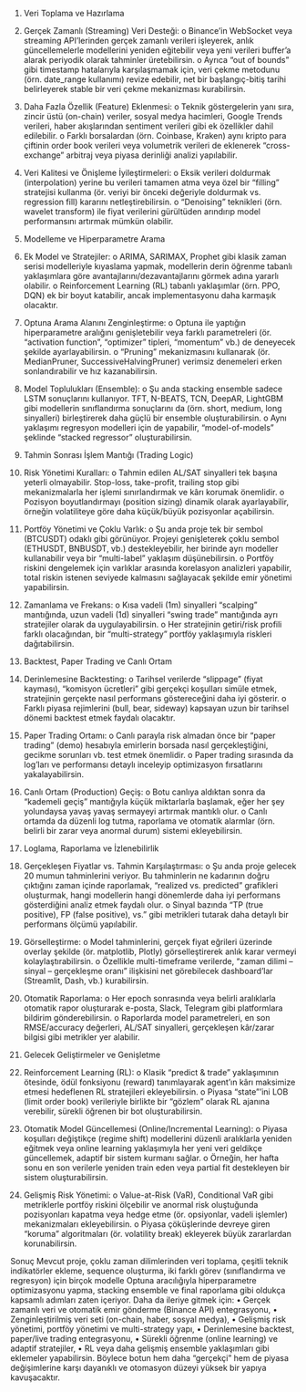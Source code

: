 1. Veri Toplama ve Hazırlama
1.	Gerçek Zamanlı (Streaming) Veri Desteği:
o	Binance’in WebSocket veya streaming API’lerinden gerçek zamanlı verileri işleyerek, anlık güncellemelerle modellerini yeniden eğitebilir veya yeni verileri buffer’a alarak periyodik olarak tahminler üretebilirsin.
o	Ayrıca “out of bounds” gibi timestamp hatalarıyla karşılaşmamak için, veri çekme metodunu (örn. date_range kullanımı) revize edebilir, net bir başlangıç-bitiş tarihi belirleyerek stable bir veri çekme mekanizması kurabilirsin.
2.	Daha Fazla Özellik (Feature) Eklenmesi:
o	Teknik göstergelerin yanı sıra, zincir üstü (on-chain) veriler, sosyal medya hacimleri, Google Trends verileri, haber akışlarından sentiment verileri gibi ek özellikler dahil edilebilir.
o	Farklı borsalardan (örn. Coinbase, Kraken) aynı kripto para çiftinin order book verileri veya volumetrik verileri de eklenerek “cross-exchange” arbitraj veya piyasa derinliği analizi yapılabilir.
3.	Veri Kalitesi ve Önişleme İyileştirmeleri:
o	Eksik verileri doldurmak (interpolation) yerine bu verileri tamamen atma veya özel bir “filling” stratejisi kullanma (ör. veriyi bir önceki değeriyle doldurmak vs. regression fill) kararını netleştirebilirsin.
o	“Denoising” teknikleri (örn. wavelet transform) ile fiyat verilerini gürültüden arındırıp model performansını artırmak mümkün olabilir.
 
2. Modelleme ve Hiperparametre Arama
1.	Ek Model ve Stratejiler:
o	ARIMA, SARIMAX, Prophet gibi klasik zaman serisi modelleriyle kıyaslama yapmak, modellerin derin öğrenme tabanlı yaklaşımlara göre avantajlarını/dezavantajlarını görmek adına yararlı olabilir.
o	Reinforcement Learning (RL) tabanlı yaklaşımlar (örn. PPO, DQN) ek bir boyut katabilir, ancak implementasyonu daha karmaşık olacaktır.
2.	Optuna Arama Alanını Zenginleştirme:
o	Optuna ile yaptığın hiperparametre aralığını genişletebilir veya farklı parametreleri (ör. “activation function”, “optimizer” tipleri, “momentum” vb.) de deneyecek şekilde ayarlayabilirsin.
o	“Pruning” mekanizmasını kullanarak (ör. MedianPruner, SuccessiveHalvingPruner) verimsiz denemeleri erken sonlandırabilir ve hız kazanabilirsin.
3.	Model Toplulukları (Ensemble):
o	Şu anda stacking ensemble sadece LSTM sonuçlarını kullanıyor. TFT, N-BEATS, TCN, DeepAR, LightGBM gibi modellerin sınıflandırma sonuçlarını da (örn. short, medium, long sinyalleri) birleştirerek daha güçlü bir ensemble oluşturabilirsin.
o	Aynı yaklaşımı regresyon modelleri için de yapabilir, “model-of-models” şeklinde “stacked regressor” oluşturabilirsin.
 
3. Tahmin Sonrası İşlem Mantığı (Trading Logic)
1.	Risk Yönetimi Kuralları:
o	Tahmin edilen AL/SAT sinyalleri tek başına yeterli olmayabilir. Stop-loss, take-profit, trailing stop gibi mekanizmalarla her işlemi sınırlandırmak ve kârı korumak önemlidir.
o	Pozisyon boyutlandırmayı (position sizing) dinamik olarak ayarlayabilir, örneğin volatiliteye göre daha küçük/büyük pozisyonlar açabilirsin.
2.	Portföy Yönetimi ve Çoklu Varlık:
o	Şu anda proje tek bir sembol (BTCUSDT) odaklı gibi görünüyor. Projeyi genişleterek çoklu sembol (ETHUSDT, BNBUSDT, vb.) destekleyebilir, her birinde ayrı modeller kullanabilir veya bir “multi-label” yaklaşım düşünebilirsin.
o	Portföy riskini dengelemek için varlıklar arasında korelasyon analizleri yapabilir, total riskin istenen seviyede kalmasını sağlayacak şekilde emir yönetimi yapabilirsin.
3.	Zamanlama ve Frekans:
o	Kısa vadeli (1m) sinyalleri “scalping” mantığında, uzun vadeli (1d) sinyalleri “swing trade” mantığında ayrı stratejiler olarak da uygulayabilirsin.
o	Her stratejinin getiri/risk profili farklı olacağından, bir “multi-strategy” portföy yaklaşımıyla riskleri dağıtabilirsin.
 
4. Backtest, Paper Trading ve Canlı Ortam
1.	Derinlemesine Backtesting:
o	Tarihsel verilerde “slippage” (fiyat kayması), “komisyon ücretleri” gibi gerçekçi koşulları simüle etmek, stratejinin gerçekte nasıl performans göstereceğini daha iyi gösterir.
o	Farklı piyasa rejimlerini (bull, bear, sideway) kapsayan uzun bir tarihsel dönemi backtest etmek faydalı olacaktır.
2.	Paper Trading Ortamı:
o	Canlı parayla risk almadan önce bir “paper trading” (demo) hesabıyla emirlerin borsada nasıl gerçekleştiğini, gecikme sorunları vb. test etmek önemlidir.
o	Paper trading sırasında da log’ları ve performansı detaylı inceleyip optimizasyon fırsatlarını yakalayabilirsin.
3.	Canlı Ortam (Production) Geçiş:
o	Botu canlıya aldıktan sonra da “kademeli geçiş” mantığıyla küçük miktarlarla başlamak, eğer her şey yolundaysa yavaş yavaş sermayeyi artırmak mantıklı olur.
o	Canlı ortamda da düzenli log tutma, raporlama ve otomatik alarmlar (örn. belirli bir zarar veya anormal durum) sistemi ekleyebilirsin.
 
5. Loglama, Raporlama ve İzlenebilirlik
1.	Gerçekleşen Fiyatlar vs. Tahmin Karşılaştırması:
o	Şu anda proje gelecek 20 mumun tahminlerini veriyor. Bu tahminlerin ne kadarının doğru çıktığını zaman içinde raporlamak, “realized vs. predicted” grafikleri oluşturmak, hangi modellerin hangi dönemlerde daha iyi performans gösterdiğini analiz etmek faydalı olur.
o	Sinyal bazında “TP (true positive), FP (false positive), vs.” gibi metrikleri tutarak daha detaylı bir performans ölçümü yapılabilir.
2.	Görselleştirme:
o	Model tahminlerini, gerçek fiyat eğrileri üzerinde overlay şekilde (ör. matplotlib, Plotly) görselleştirerek anlık karar vermeyi kolaylaştırabilirsin.
o	Özellikle multi-timeframe verilerde, “zaman dilimi – sinyal – gerçekleşme oranı” ilişkisini net görebilecek dashboard’lar (Streamlit, Dash, vb.) kurabilirsin.
3.	Otomatik Raporlama:
o	Her epoch sonrasında veya belirli aralıklarla otomatik rapor oluşturarak e-posta, Slack, Telegram gibi platformlara bildirim gönderebilirsin.
o	Raporlarda model parametreleri, en son RMSE/accuracy değerleri, AL/SAT sinyalleri, gerçekleşen kâr/zarar bilgisi gibi metrikler yer alabilir.
 
6. Gelecek Geliştirmeler ve Genişletme
1.	Reinforcement Learning (RL):
o	Klasik “predict & trade” yaklaşımının ötesinde, ödül fonksiyonu (reward) tanımlayarak agent’ın kârı maksimize etmesi hedeflenen RL stratejileri ekleyebilirsin.
o	Piyasa “state”’ini LOB (limit order book) verileriyle birlikte bir “gözlem” olarak RL ajanına verebilir, sürekli öğrenen bir bot oluşturabilirsin.
2.	Otomatik Model Güncellemesi (Online/Incremental Learning):
o	Piyasa koşulları değiştikçe (regime shift) modellerini düzenli aralıklarla yeniden eğitmek veya online learning yaklaşımıyla her yeni veri geldikçe güncellemek, adaptif bir sistem kurmanı sağlar.
o	Örneğin, her hafta sonu en son verilerle yeniden train eden veya partial fit destekleyen bir sistem oluşturabilirsin.
3.	Gelişmiş Risk Yönetimi:
o	Value-at-Risk (VaR), Conditional VaR gibi metriklerle portföy riskini ölçebilir ve anormal risk oluştuğunda pozisyonları kapatma veya hedge etme (ör. opsiyonlar, vadeli işlemler) mekanizmaları ekleyebilirsin.
o	Piyasa çöküşlerinde devreye giren “koruma” algoritmaları (ör. volatility break) ekleyerek büyük zararlardan korunabilirsin.
 
Sonuç
Mevcut proje, çoklu zaman dilimlerinden veri toplama, çeşitli teknik indikatörler ekleme, sequence oluşturma, iki farklı görev (sınıflandırma ve regresyon) için birçok modelle Optuna aracılığıyla hiperparametre optimizasyonu yapma, stacking ensemble ve final raporlama gibi oldukça kapsamlı adımları zaten içeriyor.
Daha da ileriye gitmek için:
•	Gerçek zamanlı veri ve otomatik emir gönderme (Binance API) entegrasyonu,
•	Zenginleştirilmiş veri seti (on-chain, haber, sosyal medya),
•	Gelişmiş risk yönetimi, portföy yönetimi ve multi-strategy yapı,
•	Derinlemesine backtest, paper/live trading entegrasyonu,
•	Sürekli öğrenme (online learning) ve adaptif stratejiler,
•	RL veya daha gelişmiş ensemble yaklaşımları
gibi eklemeler yapabilirsin. Böylece botun hem daha “gerçekçi” hem de piyasa değişimlerine karşı dayanıklı ve otomasyon düzeyi yüksek bir yapıya kavuşacaktır.
 

